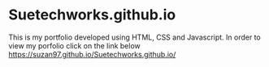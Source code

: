 # Suetechworks.github.io
This is my portfolio developed using HTML, CSS and Javascript.
In order to view my porfolio click on the link below
https://suzan97.github.io/Suetechworks.github.io/
